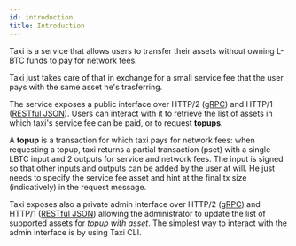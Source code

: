 ```yaml
---
id: introduction
title: Introduction
---
```


Taxi is a service that allows users to transfer their assets without owning L-BTC funds to pay for network fees.

Taxi just takes care of that in exchange for a small service fee that the user pays with the same asset he's trasferring.

The service exposes a public interface over HTTP/2 ([gRPC](https://github.com/vulpemventures/taxi-protobuf/blob/v1/api-spec/protobuf/taxi/v1/taxi.proto)) and HTTP/1 ([RESTful JSON](https://stage-api.liquid.taxi/v1/docs)). Users can interact with it to retrieve the list of assets in which taxi's service fee can be paid, or to request **topups**.

A **topup** is a transaction for which taxi pays for network fees: when requesting a topup, taxi returns a partial transaction (pset) with a single LBTC input and 2 outputs for service and network fees. The input is signed so that other inputs and outputs can be added by the user at will. He just needs to specify the service fee asset and hint at the final tx size (indicatively) in the request message.


Taxi exposes also a private admin interface over HTTP/2 ([gRPC](https://github.com/vulpemventures/taxi-daemon/blob/master/api-spec/protobuf/taxi-daemon/v1/admin.proto)) and HTTP/1 ([RESTful JSON](https://github.com/vulpemventures/taxi-daemon/blob/master/api-spec/protobuf/gen/swagger/taxi-daemon/v1/admin.swagger.json)) allowing the administrator to update the list of supported assets for _topup with asset_. The simplest way to interact with the admin interface is by using Taxi CLI.

